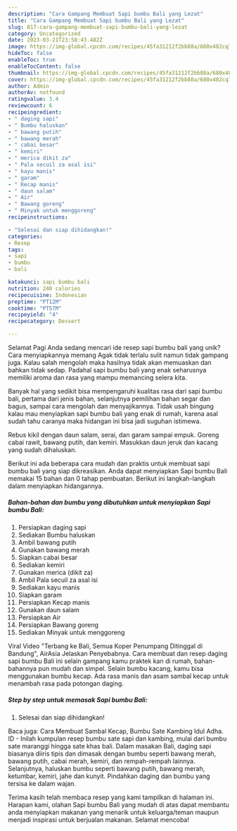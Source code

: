 ```yaml
---
description: "Cara Gampang Membuat Sapi bumbu Bali yang Lezat"
title: "Cara Gampang Membuat Sapi bumbu Bali yang Lezat"
slug: 817-cara-gampang-membuat-sapi-bumbu-bali-yang-lezat
category: Uncategorized
date: 2023-03-21T23:58:43.482Z
image: https://img-global.cpcdn.com/recipes/45fa31212f2bb88a/680x482cq70/sapi-bumbu-bali-foto-resep-utama.jpg
hideToc: false
enableToc: true
enableTocContent: false
thumbnail: https://img-global.cpcdn.com/recipes/45fa31212f2bb88a/680x482cq70/sapi-bumbu-bali-foto-resep-utama.jpg
cover: https://img-global.cpcdn.com/recipes/45fa31212f2bb88a/680x482cq70/sapi-bumbu-bali-foto-resep-utama.jpg
author: Admin
authorAv: notfound
ratingvalue: 3.4
reviewcount: 6
recipeingredient:
- " daging sapi"
- " Bumbu haluskan"
- " bawang putih"
- " bawang merah"
- " cabai besar"
- " kemiri"
- " merica dikit za"
- " Pala secuil za asal isi"
- " kayu manis"
- " garam"
- " Kecap manis"
- " daun salam"
- " Air"
- " Bawang goreng"
- " Minyak untuk menggoreng"
recipeinstructions:

- "Selesai dan siap dihidangkan!"
categories:
- Resep
tags:
- sapi
- bumbu
- bali

katakunci: sapi bumbu bali 
nutrition: 240 calories
recipecuisine: Indonesian
preptime: "PT12M"
cooktime: "PT57M"
recipeyield: "4"
recipecategory: Dessert

---
```



Selamat Pagi Anda sedang mencari ide resep sapi bumbu bali yang unik? Cara menyiapkannya memang Agak tidak terlalu sulit namun tidak gampang juga. Kalau salah mengolah maka hasilnya tidak akan memuaskan dan bahkan tidak sedap. Padahal sapi bumbu bali yang enak seharusnya memiliki aroma dan rasa yang mampu memancing selera kita.


Banyak hal yang sedikit bisa mempengaruhi kualitas rasa dari sapi bumbu bali, pertama dari jenis bahan, selanjutnya pemilihan bahan segar dan bagus, sampai cara mengolah dan menyajikannya. Tidak usah bingung kalau mau menyiapkan sapi bumbu bali yang enak di rumah, karena asal sudah tahu caranya maka hidangan ini bisa jadi suguhan istimewa.

Rebus kikil dengan daun salam, serai, dan garam sampai empuk. Goreng cabai rawit, bawang putih, dan kemiri. Masukkan daun jeruk dan kacang yang sudah dihaluskan.


Berikut ini ada beberapa cara mudah dan praktis untuk membuat sapi bumbu bali yang siap dikreasikan. Anda dapat menyiapkan Sapi bumbu Bali memakai 15 bahan dan 0 tahap pembuatan. Berikut ini langkah-langkah dalam menyiapkan hidangannya.

<!--inarticleads1-->

##### Bahan-bahan dan bumbu yang dibutuhkan untuk menyiapkan Sapi bumbu Bali:

1. Persiapkan  daging sapi
1. Sediakan  Bumbu haluskan
1. Ambil  bawang putih
1. Gunakan  bawang merah
1. Siapkan  cabai besar
1. Sediakan  kemiri
1. Gunakan  merica (dikit za)
1. Ambil  Pala secuil za asal isi
1. Sediakan  kayu manis
1. Siapkan  garam
1. Persiapkan  Kecap manis
1. Gunakan  daun salam
1. Persiapkan  Air
1. Persiapkan  Bawang goreng
1. Sediakan  Minyak untuk menggoreng


Viral Video &#34;Terbang ke Bali, Semua Koper Penumpang Ditinggal di Bandung&#34;, AirAsia Jelaskan Penyebabnya. Cara membuat dan resep daging sapi bumbu Bali ini selain gampang kamu praktek kan di rumah, bahan-bahannya pun mudah dan simpel. Selain bumbu kacang, kamu bisa menggunakan bumbu kecap. Ada rasa manis dan asam sambal kecap untuk menambah rasa pada potongan daging. 

<!--inarticleads2-->

##### Step by step untuk memasak Sapi bumbu Bali:


1. Selesai dan siap dihidangkan!

Baca juga: Cara Membuat Sambal Kecap, Bumbu Sate Kambing Idul Adha. ID - Inilah kumpulan resep bumbu sate sapi dan kambing, mulai dari bumbu sate maranggi hingga sate khas bali. Dalam masakan Bali, daging sapi biasanya diiris tipis dan dimasak dengan bumbu seperti bawang merah, bawang putih, cabai merah, kemiri, dan rempah-rempah lainnya. Selanjutnya, haluskan bumbu seperti bawang putih, bawang merah, ketumbar, kemiri, jahe dan kunyit. Pindahkan daging dan bumbu yang tersisa ke dalam wajan. 

Terima kasih telah membaca resep yang kami tampilkan di halaman ini. Harapan kami, olahan Sapi bumbu Bali yang mudah di atas dapat membantu anda menyiapkan makanan yang menarik untuk keluarga/teman maupun menjadi inspirasi untuk berjualan makanan. Selamat mencoba!
